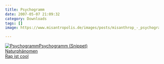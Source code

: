 ```yaml
---
title: Psychogramm
date: 2007-05-07 21:09:32
category: Downloads
tags: []
image: https://www.misantropolis.de/images/posts/misanthrop_-_psychogramm_px1000.jpg

---
```


[![](http://www.misantropolis.de/wp-content/uploads/2008/05/misanthrop_-_psychogramm_px1000-150x150.jpg "Psychogramm")](http://www.misantropolis.de/wp-content/uploads/2008/05/misanthrop_-_psychogramm_px1000.jpg)[Psychogramm (Snippet)](http://www.audiacrecords.com/auc005cd/auc005cd_snippet.mp3)  
[Naturphänomen](http://www.misantropolis.de/wp-content/uploads/2008/05/misanthrop_-_naturphaenomen.mp3)  
[Rap ist cool](http://www.misantropolis.de/wp-content/uploads/2008/05/misanthrop_-_rap_-ist_cool.mp3)
